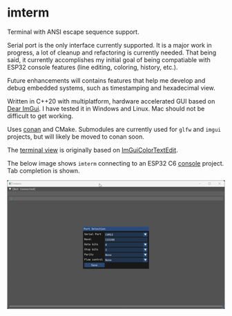 # imterm
Terminal with ANSI escape sequence support.

Serial port is the only interface currently supported. It is a major work in 
progress, a lot of cleanup and refactoring is currently needed. That being said,
it currently accomplishes my initial goal of being compatiable with ESP32 console
features (line editing, coloring, history, etc.).

Future enhancements will contains features that help me develop and debug 
embedded systems, such as timestamping and hexadecimal view.

Written in C++20 with multiplatform, hardware accelerated GUI based on [Dear ImGui](https://github.com/ocornut/imgui).
I have tested it in Windows and Linux. Mac should not be difficult to get working.

Uses [conan](https://conan.io/) and CMake. Submodules are currently used for 
`glfw` and `imgui` projects, but will likely be moved to conan soon.

The [terminal view](src/terminal_view.h) is originally based on [ImGuiColorTextEdit](https://github.com/BalazsJako/ImGuiColorTextEdit).

The below image shows `imterm` connecting to an ESP32 C6 [console](https://github.com/espressif/esp-idf/tree/master/examples/system/console) project.
Tab completion is shown.

![imterm with esp32 console](resources/images/imterm_v001.gif)